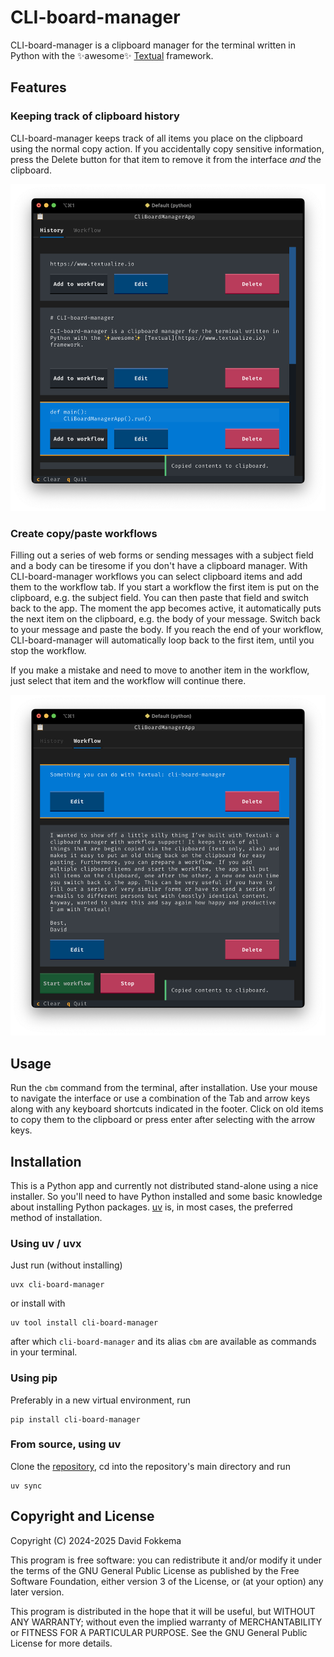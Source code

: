 # CLI-board-manager

CLI-board-manager is a clipboard manager for the terminal written in Python with the ✨awesome✨ [Textual](https://www.textualize.io) framework.

## Features

### Keeping track of clipboard history

CLI-board-manager keeps track of all items you place on the clipboard using the normal copy action. If you accidentally copy sensitive information, press the Delete button for that item to remove it from the interface _and_ the clipboard.

![Screenshot showing the clipboard history](https://github.com/davidfokkema/cli-board-manager/raw/main/images/screenshot-history.png)

### Create copy/paste workflows

Filling out a series of web forms or sending messages with a subject field and a body can be tiresome if you don't have a clipboard manager. With CLI-board-manager workflows you can select clipboard items and add them to the workflow tab. If you start a workflow the first item is put on the clipboard, e.g. the subject field. You can then paste that field and switch back to the app. The moment the app becomes active, it automatically puts the next item on the clipboard, e.g. the body of your message. Switch back to your message and paste the body. If you reach the end of your workflow, CLI-board-manager will automatically loop back to the first item, until you stop the workflow.

If you make a mistake and need to move to another item in the workflow, just select that item and the workflow will continue there.

![Screenshot showing the clipboard history](https://github.com/davidfokkema/cli-board-manager/raw/main/images/screenshot-workflow.png)

## Usage

Run the `cbm` command from the terminal, after installation. Use your mouse to navigate the interface or use a combination of the Tab and arrow keys along with any keyboard shortcuts indicated in the footer. Click on old items to copy them to the clipboard or press enter after selecting with the arrow keys.

## Installation

This is a Python app and currently not distributed stand-alone using a nice installer. So you'll need to have Python installed and some basic knowledge about installing Python packages. [uv](https://docs.astral.sh/uv/) is, in most cases, the preferred method of installation.

### Using uv / uvx

Just run (without installing)
```shell
uvx cli-board-manager
```
or install with
```shell
uv tool install cli-board-manager
```
after which `cli-board-manager` and its alias `cbm` are available as commands in your terminal.

### Using pip

Preferably in a new virtual environment, run
```shell
pip install cli-board-manager
```

### From source, using uv

Clone the [repository](https://github.com/davidfokkema/cli-board-manager), cd into the repository's main directory and run
```shell
uv sync
```

## Copyright and License

Copyright (C) 2024-2025 David Fokkema

This program is free software: you can redistribute it and/or modify it under the terms of the GNU General Public License as published by the Free Software Foundation, either version 3 of the License, or (at your option) any later version.

This program is distributed in the hope that it will be useful, but WITHOUT ANY WARRANTY; without even the implied warranty of MERCHANTABILITY or FITNESS FOR A PARTICULAR PURPOSE.  See the GNU General Public License for more details.